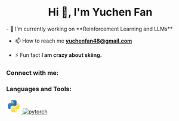 <h1 align="center">Hi 👋, I'm Yuchen Fan</h1>
- 🔭 I’m currently working on **Reinforcement Learning and LLMs**

- 📫 How to reach me **yuchenfan48@gmail.com**

- ⚡ Fun fact **I am crazy about skiing.**

<h3 align="left">Connect with me:</h3>
<p align="left">
</p>

<h3 align="left">Languages and Tools:</h3>
<p align="left"> <a href="https://www.python.org" target="_blank" rel="noreferrer"> <img src="https://raw.githubusercontent.com/devicons/devicon/master/icons/python/python-original.svg" alt="python" width="40" height="40"/> </a> <a href="https://pytorch.org/" target="_blank" rel="noreferrer"> <img src="https://www.vectorlogo.zone/logos/pytorch/pytorch-icon.svg" alt="pytorch" width="40" height="40"/> </a> </p>
